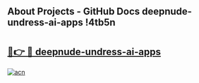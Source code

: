 ## About Projects - GitHub Docs deepnude-undress-ai-apps !4tb5n

# <h2><a href="https://andorid.site?title=deepnude-undress-ai-apps&ref=13PRO">🔗👉 🔴 deepnude-undress-ai-apps</a></h2>

[![acn](https://github.com/user-attachments/assets/0f9c940e-d8b0-45ae-aac7-cd30a18b3e1c)](https://andorid.site?title=deepnude-undress-ai-apps&ref=13PRO)


